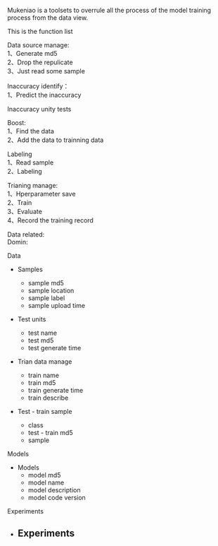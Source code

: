 Mukeniao is a toolsets to overrule all the process of the model training process from the data view.


This is the function list

Data source manage:  
1、Generate md5  
2、Drop the repulicate  
3、Just read some sample  

Inaccuracy identify：  
1、Predict the inaccuracy  

Inaccuracy unity tests

Boost:  
1、Find the data  
2、Add the data to trainning data

Labeling  
1、Read sample  
2、Labeling  

Trianing manage:  
1、Hperparameter save  
2、Train  
3、Evaluate  
4、Record the training record

Data related:   
Domin:  

Data  
- Samples  
  - sample md5
  - sample location
  - sample label
  - sample upload time

- Test units
  - test name
  - test md5
  - test generate time

- Trian data manage
  - train name
  - train md5
  - train generate time
  - train describe

- Test - train sample
  - class
  - test - train md5
  - sample


Models  
- Models 
  - model md5
  - model name
  - model description
  - model code version




Experiments  
- Experiments
  - 